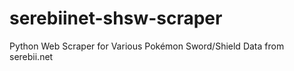 # serebiinet-shsw-scraper
Python Web Scraper for Various Pokémon Sword/Shield Data from serebii.net
